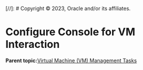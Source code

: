 [//]: # Copyright © 2023, Oracle and/or its affiliates.

# Configure Console for VM Interaction

**Parent topic:**[Virtual Machine \(VM\) Management Tasks](../topics/cockpit-kvm.md)

